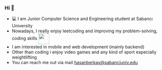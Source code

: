### Hi 👋
- 💻 I am Junior Computer Science and Engineering student at Sabancı University
- Nowadays, I really enjoy leetcoding and improving my problem-solving, coding skills <a href="https://leetcode.com/hasanberkay/" target="blank"><img align="center" src="https://user-images.githubusercontent.com/36547915/97088991-45da5d00-1652-11eb-900f-80d106540f4f.png" height="35"></a>
- I am interested in mobile and web development (mainly backend)
- Other than coding i enjoy video games and any kind of sport especially weightlifting
- You can reach me out via mail hasanberkay@sabanciuniv.edu
